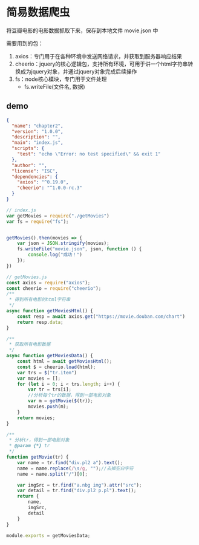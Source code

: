# 简易数据爬虫

将豆瓣电影的电影数据抓取下来，保存到本地文件 movie.json 中

需要用到的包：

1. axios：专门用于在各种环境中发送网络请求，并获取到服务器响应结果
2. cheerio：jquery的核心逻辑包，支持所有环境，可用于讲一个html字符串转换成为jquery对象，并通过jquery对象完成后续操作
3. fs：node核心模块，专门用于文件处理
   - fs.writeFile(文件名, 数据)

## demo

```json
{
  "name": "chapter2",
  "version": "1.0.0",
  "description": "",
  "main": "index.js",
  "scripts": {
    "test": "echo \"Error: no test specified\" && exit 1"
  },
  "author": "",
  "license": "ISC",
  "dependencies": {
    "axios": "^0.19.0",
    "cheerio": "^1.0.0-rc.3"
  }
}

```

```js
// index.js
var getMovies = require("./getMovies")
var fs = require("fs");


getMovies().then(movies => {
    var json = JSON.stringify(movies);
    fs.writeFile("movie.json", json, function () {
        console.log("成功！")
    });
})
```

```js
// getMovies.js
const axios = require("axios");
const cheerio = require("cheerio");
/**
 * 得到所有电影的html字符串
 */
async function getMoviesHtml() {
    const resp = await axios.get("https://movie.douban.com/chart")
    return resp.data;
}

/**
 * 获取所有电影数据
 */
async function getMoviesData() {
    const html = await getMoviesHtml();
    const $ = cheerio.load(html);
    var trs = $("tr.item")
    var movies = [];
    for (let i = 0; i < trs.length; i++) {
        var tr = trs[i];
        //分析每个tr的数据，得到一部电影对象
        var m = getMovie($(tr));
        movies.push(m);
    }
    return movies;
}

/**
 * 分析tr，得到一部电影对象
 * @param {*} tr 
 */
function getMovie(tr) {
    var name = tr.find("div.pl2 a").text();
    name = name.replace(/\s/g, "");//去掉空白字符
    name = name.split("/")[0];

    var imgSrc = tr.find("a.nbg img").attr("src");
    var detail = tr.find("div.pl2 p.pl").text();
    return {
        name,
        imgSrc,
        detail
    }
}

module.exports = getMoviesData;
```

